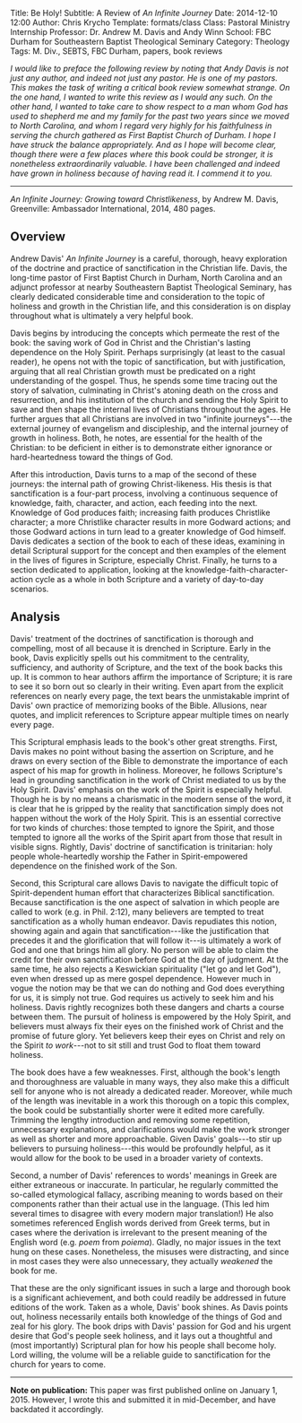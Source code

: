 Title: Be Holy!
Subtitle: A Review of <cite>An Infinite Journey</cite>
Date: 2014-12-10 12:00
Author: Chris Krycho
Template: formats/class
Class: Pastoral Ministry Internship
Professor: Dr. Andrew M. Davis and Andy Winn
School: FBC Durham for Southeastern Baptist Theological Seminary
Category: Theology
Tags: M. Div., SEBTS, FBC Durham, papers, book reviews

<i class="editorial">I would like to preface the following review by noting that
Andy Davis is not just any author, and indeed not just any pastor. He is one of
*my* pastors. This makes the task of writing a critical book review somewhat
strange. On the one hand, I wanted to write this review as I would any such. On
the other hand, I wanted to take care to show respect to a man whom God has used
to shepherd me and my family for the past two years since we moved to North
Carolina, and whom I regard very highly for his faithfulness in serving the
church gathered as First Baptist Church of Durham. I hope I have struck the
balance appropriately. And as I hope will become clear, though there were a few
places where this book could be stronger, it is nonetheless extraordinarily
valuable. I have been challenged and indeed have grown in holiness because of
having read it. I commend it to you.</i>

---

_An Infinite Journey: Growing toward Christlikeness_, by Andrew M. Davis,
Greenville: Ambassador International, 2014, 480 pages.

## Overview
Andrew Davis' _An Infinite Journey_ is a careful, thorough, heavy exploration of
the doctrine and practice of sanctification in the Christian life. Davis, the
long-time pastor of First Baptist Church in Durham, North Carolina and an
adjunct professor at nearby Southeastern Baptist Theological Seminary, has
clearly dedicated considerable time and consideration to the topic of holiness
and growth in the Christian life, and this consideration is on display
throughout what is ultimately a very helpful book.

Davis begins by introducing the concepts which permeate the rest of the book:
the saving work of God in Christ and the Christian's lasting dependence on the
Holy Spirit. Perhaps surprisingly (at least to the casual reader), he opens not
with the topic of sanctification, but with justification, arguing that all real
Christian growth must be predicated on a right understanding of the gospel.
Thus, he spends some time tracing out the story of salvation, culminating in
Christ's atoning death on the cross and resurrection, and his institution of the
church and sending the Holy Spirit to save and then shape the internal lives of
Christians throughout the ages. He further argues that all Christians are
involved in two "infinite journeys"---the external journey of evangelism and
discipleship, and the internal journey of growth in holiness. Both, he notes,
are essential for the health of the Christian: to be deficient in either is to
demonstrate either ignorance or hard-heartedness toward the things of God.

After this introduction, Davis turns to a map of the second of these journeys:
the internal path of growing Christ-likeness. His thesis is that sanctification
is a four-part process, involving a continuous sequence of knowledge, faith,
character, and action, each feeding into the next. Knowledge of God produces
faith; increasing faith produces Christlike character; a more Christlike
character results in more Godward actions; and those Godward actions in turn
lead to a greater knowledge of God himself. Davis dedicates a section of the
book to each of these ideas, examining in detail Scriptural support for the
concept and then examples of the element in the lives of figures in Scripture,
especially Christ. Finally, he turns to a section dedicated to application,
looking at the knowledge-faith-character-action cycle as a whole in both
Scripture and a variety of day-to-day scenarios.

## Analysis
Davis' treatment of the doctrines of sanctification is thorough and compelling,
most of all because it is drenched in Scripture. Early in the book, Davis
explicitly spells out his commitment to the centrality, sufficiency, and
authority of Scripture, and the text of the book backs this up. It is common to
hear authors affirm the importance of Scripture; it is rare to see it so born
out so clearly in their writing. Even apart from the explicit references on
nearly every page, the text bears the unmistakable imprint of Davis' own
practice of memorizing books of the Bible. Allusions, near quotes, and implicit
references to Scripture appear multiple times on nearly every page.

This Scriptural emphasis leads to the book's other great strengths. First, Davis
makes no point without basing the assertion on Scripture, and he draws on every
section of the Bible to demonstrate the importance of each aspect of his map for
growth in holiness. Moreover, he follows Scripture's lead in grounding
sanctification in the work of Christ mediated to us by the Holy Spirit. Davis'
emphasis on the work of the Spirit is especially helpful. Though he is by no
means a charismatic in the modern sense of the word, it is clear that he is
gripped by the reality that sanctification simply does not happen without the
work of the Holy Spirit. This is an essential corrective for two kinds of
churches: those tempted to ignore the Spirit, and those tempted to ignore all
the works of the Spirit apart from those that result in visible signs. Rightly,
Davis' doctrine of sanctification is trinitarian: holy people whole-heartedly
worship the Father in Spirit-empowered dependence on the finished work of the
Son.

Second, this Scriptural care allows Davis to navigate the difficult topic of
Spirit-dependent human effort that characterizes Biblical sanctification.
Because sanctification is the one aspect of salvation in which people are called
to work (e.g. in Phil. 2:12), many believers are tempted to treat sanctification
as a wholly human endeavor. Davis repudiates this notion, showing again and
again that sanctification---like the justification that precedes it and the
glorification that will follow it---is ultimately a work of God and one that
brings him all glory. No person will be able to claim the credit for their own
sanctification before God at the day of judgment. At the same time, he also
rejects a Keswickian spirituality ("let go and let God"), even when dressed up
as mere gospel dependence. However much in vogue the notion may be that we can
do nothing and God does everything for us, it is simply not true. God requires
us actively to seek him and his holiness. Davis rightly recognizes both these
dangers and charts a course between them. The pursuit of holiness is empowered
by the Holy Spirit, and believers must always fix their eyes on the finished
work of Christ and the promise of future glory. Yet believers keep their eyes on
Christ and rely on the Spirit *to work*---not to sit still and trust God to
float them toward holiness.

The book does have a few weaknesses. First, although the book's length and
thoroughness are valuable in many ways, they also make this a difficult sell for
anyone who is not already a dedicated reader. Moreover, while much of the length
was inevitable in a work this thorough on a topic this complex, the book could
be substantially shorter were it edited more carefully. Trimming the lengthy
introduction and removing some repetition, unnecessary explanations, and
clarifications would make the work stronger as well as shorter and more
approachable. Given Davis' goals---to stir up believers to pursuing
holiness---this would be profoundly helpful, as it would allow for the book to
be used in a broader variety of contexts.

Second, a number of Davis' references to words' meanings in Greek are either
extraneous or inaccurate. In particular, he regularly committed the so-called
etymological fallacy, ascribing meaning to words based on their components
rather than their actual use in the language. (This led him several times to
disagree with every modern major translation!) He also sometimes referenced
English words derived from Greek terms, but in cases where the derivation is
irrelevant to the present meaning of the English word (e.g. *poem* from
*poiema*). Gladly, no major issues in the text hung on these cases. Nonetheless,
the misuses were distracting, and since in most cases they were also
unnecessary, they actually *weakened* the book for me.
  
That these are the only significant issues in such a large and thorough book is
a significant achievement, and both could readily be addressed in future
editions of the work. Taken as a whole, Davis' book shines. As Davis points out,
holiness necessarily entails both knowledge of the things of God and zeal for
his glory. The book drips with Davis' passion for God and his urgent desire that
God's people seek holiness, and it lays out a thoughtful and (most importantly)
Scriptural plan for how his people shall become holy. Lord willing, the volume
will be a reliable guide to sanctification for the church for years to come.

---

**Note on publication:** This paper was first published online on January 1,
2015. However, I wrote this and submitted it in mid-December, and have backdated
it accordingly.